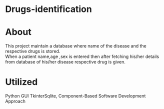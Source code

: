 # Drugs-identification

# About

This project maintain a database where name of the disease and the respective drugs is stored.<br>
When a patient name,age ,sex is entered then after fetching his/her details from database of  his/her disease respective drug is given.


# Utilized

Python GUI TkinterSqlite, Component-Based Software Development Approach

